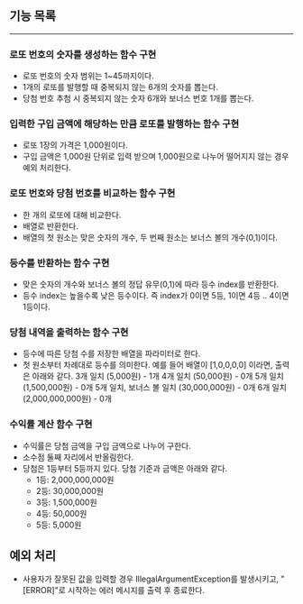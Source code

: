 ## 기능 목록

---

### 로또 번호의 숫자를 생성하는 함수 구현
   - 로또 번호의 숫자 범위는 1~45까지이다.
   - 1개의 로또를 발행할 때 중복되지 않는 6개의 숫자를 뽑는다.
   - 당첨 번호 추첨 시 중복되지 않는 숫자 6개와 보너스 번호 1개를 뽑는다.

### 입력한 구입 금액에 해당하는 만큼 로또를 발행하는 함수 구현
   - 로또 1장의 가격은 1,000원이다.
   - 구입 금액은 1,000원 단위로 입력 받으며 1,000원으로 나누어 떨어지지 않는 경우 예외 처리한다.

### 로또 번호와 당첨 번호를 비교하는 함수 구현
   - 한 개의 로또에 대해 비교한다.
   - 배열로 반환한다.
   - 배열의 첫 원소는 맞은 숫자의 개수, 두 번째 원소는 보너스 볼의 개수(0,1)이다.

### 등수를 반환하는 함수 구현
   - 맞은 숫자의 개수와 보너스 볼의 정답 유무(0,1)에 따라 등수 index를 반환한다.
   - 등수 index는 높을수록 낮은 등수이다. 즉 index가 0이면 5등, 1이면 4등 .. 4이면 1등이다.

### 당첨 내역을 출력하는 함수 구현
   - 등수에 따른 당첨 수를 저장한 배열을 파라미터로 한다.
   - 첫 원소부터 차례대로 등수를 의미한다. 예를 들어 배열이 [1,0,0,0,0] 이라면, 출력은 아래와 같다.
     3개 일치 (5,000원) - 1개
     4개 일치 (50,000원) - 0개
     5개 일치 (1,500,000원) - 0개
     5개 일치, 보너스 볼 일치 (30,000,000원) - 0개
     6개 일치 (2,000,000,000원) - 0개

### 수익률 계산 함수 구현
   - 수익률은 당첨 금액을 구입 금액으로 나누어 구한다.
   - 소수점 둘째 자리에서 반올림한다.
   - 당첨은 1등부터 5등까지 있다. 당첨 기준과 금액은 아래와 같다.
       - 1등: 2,000,000,000원
       - 2등: 30,000,000원
       - 3등: 1,500,000원
       - 4등: 50,000원
       - 5등: 5,000원

## 예외 처리
- 사용자가 잘못된 값을 입력할 경우 IllegalArgumentException를 발생시키고, "[ERROR]"로 시작하는 에러 메시지를 출력 후 종료한다.
